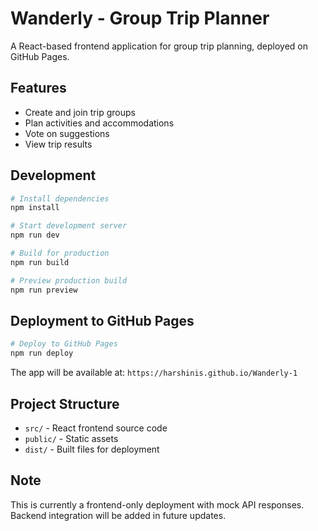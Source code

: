 # Wanderly - Group Trip Planner

A React-based frontend application for group trip planning, deployed on GitHub Pages.

## Features

- Create and join trip groups
- Plan activities and accommodations
- Vote on suggestions
- View trip results

## Development

```bash
# Install dependencies
npm install

# Start development server
npm run dev

# Build for production
npm run build

# Preview production build
npm run preview
```

## Deployment to GitHub Pages

```bash
# Deploy to GitHub Pages
npm run deploy
```

The app will be available at: `https://harshinis.github.io/Wanderly-1`

## Project Structure

- `src/` - React frontend source code
- `public/` - Static assets
- `dist/` - Built files for deployment

## Note

This is currently a frontend-only deployment with mock API responses. Backend integration will be added in future updates.